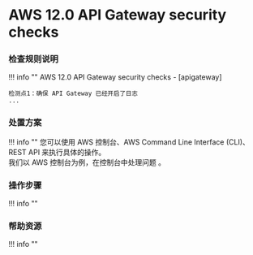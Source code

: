 # AWS 12.0 API Gateway security checks

### 检查规则说明
!!! info ""
    AWS 12.0 API Gateway security checks - [apigateway]
    
    检测点1：确保 API Gateway 已经开启了日志
    ...

    
### 处置方案
!!! info ""
    您可以使用 AWS 控制台、AWS Command Line Interface (CLI)、REST API 来执行具体的操作。   
    我们以 AWS 控制台为例，在控制台中处理问题 。


### 操作步骤
!!! info ""




### 帮助资源
!!! info ""
    